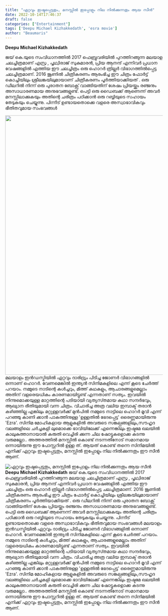 ```yaml
---
title: "ഏറ്റവും ഇഷ്ടപ്പെട്ടതും, മനസ്സിൽ ഇപ്പോളും നില നിൽക്കുന്നതും ആയ സീൻ"
date: 2022-10-14T17:46:37
draft: false
categories: ["Entertainment"]
tags: ['Deepu Michael Kizhakkedath', 'esra movie']
author: "Beaumaris"
---
```


<strong>Deepu Michael Kizhakkedath</strong>

ജയ് കെ.യുടെ സംവിധാനത്തിൽ 2017 ഫെബ്രുവരിയിൽ പുറത്തിറങ്ങുന്ന മലയാള ചലച്ചിത്രമാണ് എസ്ര , പൃഥ്വിരാജ് സുകുമാരൻ, പ്രിയ ആനന്ദ് എന്നിവർ പ്രധാന വേഷങ്ങളിൽ എത്തിയ ഈ ചലച്ചിത്രം ഒരു ഹൊറർ ത്രില്ലർ വിഭാഗത്തിൽപ്പെട്ട ചലച്ചിത്രമാണ്. 2016 ജൂണിൽ ചിത്രീകരണം ആരംഭിച്ച ഈ ചിത്രം ഫോർട്ട് കൊച്ചിയിലും ശ്രീലങ്കയിലുമായാണ് ചിത്രീകരണം പൂർത്തിയാക്കിയത് . ഒരു ഡീലറിൽ നിന്ന് ഒരു പുരാതന ബോക്സ് വാങ്ങിയതിന് ശേഷം പ്രിയയ്ക്കും രഞ്ജനും അസാധാരണമായ അനുഭവങ്ങളുണ്ട്. പെട്ടി ഒരു ഡൈബക്ക് ആണെന്ന് അവർ മനസ്സിലാക്കുകയും അതിന്റെ ചരിത്രം പഠിക്കാൻ ഒരു റബ്ബിയുടെ സഹായം തേടുകയും ചെയ്യുന്നു. പിന്നീട് ഉണ്ടായതൊക്കെ വളരെ അസ്വാഭാവികവും ഭീതിതവുമായ സംഭവങ്ങൾ

<img class="wp-image-354716 aligncenter" src="https://cdn.boolokam.com/articles/2022/10/yy4yyyy.jpg" alt="" width="622" height="827" />മലയാളം ഇൻഡസ്ട്രിയിൽ ഏറ്റവും ദാരിദ്ര്യം പിടിച്ച ജോണർ വിഭാഗങ്ങളിൽ ഒന്നാണ് ഹൊറർ. വേണമെങ്കിൽ ഇന്ത്യൻ സിനിമകളിലെ എന്ന് കൂടെ ചേർത്ത് പറയാം. നമ്മുടെ നാടിന്റെ കൾച്ചറും, മിത്ത് കഥകളും, ആചാരങ്ങളുമെല്ലാം അതിന് വളരെയധികം കാരണമായിട്ടുണ്ട് എന്നതാണ് സത്യം. ഇവയിൽ നിന്നുമൊക്കയുള്ള മാറ്റത്തിന്റെ പടിയായി വ്യത്യസ്‍തമായ കഥാ സന്ദർഭവും, ആഖ്യാന രീതിയുമായി വന്ന ചിത്രം. വിചാരിച്ച അത്ര വലിയ ഇമ്പാക്ട് തരാൻ കഴിഞ്ഞില്ല എങ്കിലും മറ്റുള്ളവർക്ക് മുൻപിൽ നമ്മുടെ നാട്ടിലെ ഹൊറർ മൂവി എന്ന് പറഞ്ഞു കാണി ക്കാൻ പാകത്തിനുള്ള 'ഉള്ളതിൽ ഭേദപ്പെട്ട' ഒരെണ്ണമായിരുന്നു 'Ezra'. സിനിമ മോഹികളായ ആളുകളിൽ അവരുടെ സങ്കല്പങ്ങളിലും,സൗഹൃദ വലങ്ങളിലെ ചർച്ചകളി ലുമൊക്കെ ഭാവിയിലേക്ക് എന്നെങ്കിലും ഇഷ്ടമേ ഖലയിൽ കാലുകുത്താനായാൽ കരുതി വെച്ചിരി ക്കുന്ന ചില ഷോട്ടുകളൊക്ക കടന്നു വരുമല്ലോ.. അത്തരത്തിൽ മനസ്സിൽ കൊണ്ട് നടന്നതിനോട് സമാനമായ ഒന്നായിരുന്നു ഈ പോസ്റ്ററിൽ ഉള്ള ത്. ആയത് കൊണ്ട് തന്നെ സിനിമയിൽ എനിക്ക് ഏറ്റവും ഇഷ്ടപ്പെട്ടതും, മനസ്സിൽ ഇപ്പോളും നില നിൽക്കുന്നതും ഈ സീൻ ആണ്.


![ഏറ്റവും ഇഷ്ടപ്പെട്ടതും, മനസ്സിൽ ഇപ്പോളും നില നിൽക്കുന്നതും ആയ സീൻ](https://cdn.boolokam.com/articles/2022/10/yy4yyyy.jpg)**Deepu Michael Kizhakkedath** ജയ് കെ.യുടെ സംവിധാനത്തിൽ 2017 ഫെബ്രുവരിയിൽ പുറത്തിറങ്ങുന്ന മലയാള ചലച്ചിത്രമാണ് എസ്ര , പൃഥ്വിരാജ് സുകുമാരൻ, പ്രിയ ആനന്ദ് എന്നിവർ പ്രധാന വേഷങ്ങളിൽ എത്തിയ ഈ ചലച്ചിത്രം ഒരു ഹൊറർ ത്രില്ലർ വിഭാഗത്തിൽപ്പെട്ട ചലച്ചിത്രമാണ്. 2016 ജൂണിൽ ചിത്രീകരണം ആരംഭിച്ച ഈ ചിത്രം ഫോർട്ട് കൊച്ചിയിലും ശ്രീലങ്കയിലുമായാണ് ചിത്രീകരണം പൂർത്തിയാക്കിയത് . ഒരു ഡീലറിൽ നിന്ന് ഒരു പുരാതന ബോക്സ് വാങ്ങിയതിന് ശേഷം പ്രിയയ്ക്കും രഞ്ജനും അസാധാരണമായ അനുഭവങ്ങളുണ്ട്. പെട്ടി ഒരു ഡൈബക്ക് ആണെന്ന് അവർ മനസ്സിലാക്കുകയും അതിന്റെ ചരിത്രം പഠിക്കാൻ ഒരു റബ്ബിയുടെ സഹായം തേടുകയും ചെയ്യുന്നു. പിന്നീട് ഉണ്ടായതൊക്കെ വളരെ അസ്വാഭാവികവും ഭീതിതവുമായ സംഭവങ്ങൾ മലയാളം ഇൻഡസ്ട്രിയിൽ ഏറ്റവും ദാരിദ്ര്യം പിടിച്ച ജോണർ വിഭാഗങ്ങളിൽ ഒന്നാണ് ഹൊറർ. വേണമെങ്കിൽ ഇന്ത്യൻ സിനിമകളിലെ എന്ന് കൂടെ ചേർത്ത് പറയാം. നമ്മുടെ നാടിന്റെ കൾച്ചറും, മിത്ത് കഥകളും, ആചാരങ്ങളുമെല്ലാം അതിന് വളരെയധികം കാരണമായിട്ടുണ്ട് എന്നതാണ് സത്യം. ഇവയിൽ നിന്നുമൊക്കയുള്ള മാറ്റത്തിന്റെ പടിയായി വ്യത്യസ്‍തമായ കഥാ സന്ദർഭവും, ആഖ്യാന രീതിയുമായി വന്ന ചിത്രം. വിചാരിച്ച അത്ര വലിയ ഇമ്പാക്ട് തരാൻ കഴിഞ്ഞില്ല എങ്കിലും മറ്റുള്ളവർക്ക് മുൻപിൽ നമ്മുടെ നാട്ടിലെ ഹൊറർ മൂവി എന്ന് പറഞ്ഞു കാണി ക്കാൻ പാകത്തിനുള്ള 'ഉള്ളതിൽ ഭേദപ്പെട്ട' ഒരെണ്ണമായിരുന്നു 'Ezra'. സിനിമ മോഹികളായ ആളുകളിൽ അവരുടെ സങ്കല്പങ്ങളിലും,സൗഹൃദ വലങ്ങളിലെ ചർച്ചകളി ലുമൊക്കെ ഭാവിയിലേക്ക് എന്നെങ്കിലും ഇഷ്ടമേ ഖലയിൽ കാലുകുത്താനായാൽ കരുതി വെച്ചിരി ക്കുന്ന ചില ഷോട്ടുകളൊക്ക കടന്നു വരുമല്ലോ.. അത്തരത്തിൽ മനസ്സിൽ കൊണ്ട് നടന്നതിനോട് സമാനമായ ഒന്നായിരുന്നു ഈ പോസ്റ്ററിൽ ഉള്ള ത്. ആയത് കൊണ്ട് തന്നെ സിനിമയിൽ എനിക്ക് ഏറ്റവും ഇഷ്ടപ്പെട്ടതും, മനസ്സിൽ ഇപ്പോളും നില നിൽക്കുന്നതും ഈ സീൻ ആണ്.
